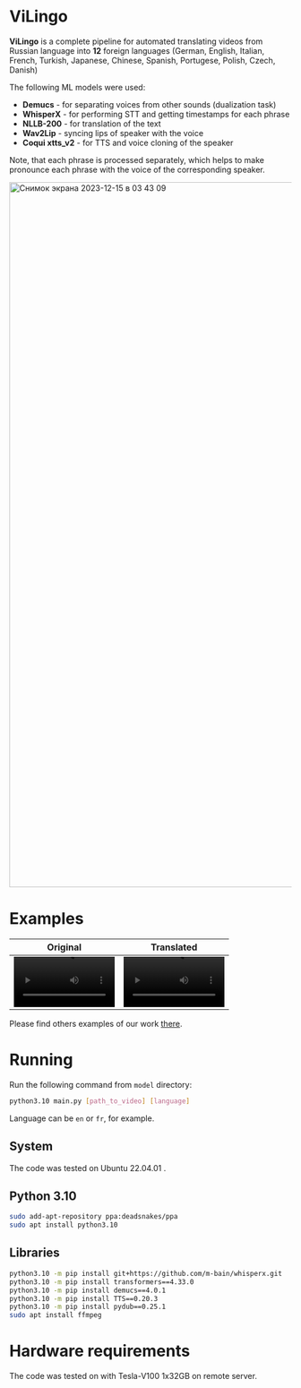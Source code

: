 # ViLingo

**ViLingo** is a complete pipeline for automated translating videos from Russian language into **12** foreign languages (German, English, Italian, French, Turkish, Japanese, Chinese, Spanish, Portugese, Polish, Czech, Danish)


The following ML models were used:
* **Demucs** - for separating voices from other sounds (dualization task)
* **WhisperX** - for performing STT and getting timestamps for each phrase
* **NLLB-200** - for translation of the text
* **Wav2Lip** - syncing lips of speaker with the voice 
* **Coqui xtts_v2** - for TTS and voice cloning of the speaker

Note, that each phrase is processed separately, which helps to make pronounce each phrase with the voice of 
the corresponding speaker.

<img width="1259" alt="Снимок экрана 2023-12-15 в 03 43 09" src="https://github.com/inspired99/ViLingo/assets/64794482/f4f7e612-0cd1-4a33-a6cd-ea5c1224b39b">


# Examples


Original | Translated
:-: | :-:
<video src='https://github.com/inspired99/ViLingo/assets/64794482/7628af57-c6da-4ded-a3f5-92c4eab79838' width=180/> | <video src='https://github.com/inspired99/ViLingo/assets/64794482/2f911bd3-8dc5-444c-abf4-004bd7b6a10d' width=180/>


Please find others examples of our work
[there](https://drive.google.com/drive/folders/1LqOT3hCsz6AI9shP1lP4ya5DxC1VzaW-?usp=drive_link).

# Running

Run the following command from `model` directory:
```bash
python3.10 main.py [path_to_video] [language]
```

Language can be `en` or `fr`, for example.

## System

The code was tested on Ubuntu 22.04.01 .

## Python 3.10

```bash
sudo add-apt-repository ppa:deadsnakes/ppa
sudo apt install python3.10
```

## Libraries

```bash
python3.10 -m pip install git+https://github.com/m-bain/whisperx.git
python3.10 -m pip install transformers==4.33.0
python3.10 -m pip install demucs==4.0.1
python3.10 -m pip install TTS==0.20.3
python3.10 -m pip install pydub==0.25.1
sudo apt install ffmpeg
```

# Hardware requirements

The code was tested on with Tesla-V100 1x32GB on remote server.
